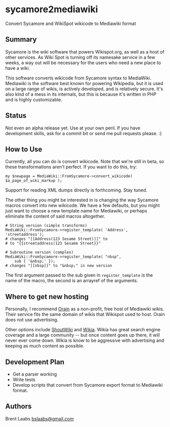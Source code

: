 # sycamore2mediawiki
Convert Sycamore and WikiSpot wikicode to Mediawiki format

Summary
-------

Sycamore is the wiki software that powers Wikispot.org, as well as a host of other services.  As Wiki Spot is turning off its namesake service in a few weeks, a way out will be necessary for the users who need a new place to have a wiki.

This software converts wikicode from Sycamore syntax to MediaWiki.  Mediawiki is the software best known for powering Wikipedia, but it is used on a large range of wikis, is actively developed, and is relatively secure.  It's also kind of a mess in its internals, but this is because it's written in PHP and is highly customizable.

Status
------

Not even an alpha release yet.  Use at your own peril.  If you have development skills, ask for a commit bit or send me pull requests please. :)

How to Use
----------

Currently, all you can do is convert wikicode.  Note that we're still in beta, so these transformations aren't perfect. If you want to do this,
try:

	my $newpage = MediaWiki::FromSycamore->convert_wikicode( $a_page_of_wiki_markup );

Support for reading XML dumps directly is forthcoming.  Stay tuned.

The other thing you might be interested in is changing the way Sycamore
macros convert into new wikicode.  We have a few defaults, but you might
just want to choose a new template name for Mediawiki, or perhaps eliminate the content of said macros altogether.

	# String version (simple transforms)
	MediaWiki::FromSycamore->register_template( 'Address', 'streetaddress');
	# changes "[[Address(123 Sesame Street)]]" to
	# to "{{streetaddress|123 Sesame Street}}"

	# Subroutine version (complex)
	MediaWiki::FromSycamore->register_template( "nbsp",
		sub { '&nbsp;' });
	# changes "[[nbsp]]" to "&nbsp;" in new version

The first argument passed to the sub given in `register_template`
is the name of the macro, the second is an arrayref of the arguments.


Where to get new hosting
------------------------

Personally, I recommend [Orain](https://meta.orain.org/wiki/) as a non-profit, free host of Mediawiki wikis.  Their service fits the same domain of wikis that Wikispot used to host.  Orain does not use advertising.

Other options include [ShoutWiki](http://www.shoutwiki.com/wiki/) and [Wikia](http://www.wikia.com/Wikia).  Wikia has great search engine coverage and a large community -- but once content goes up there, it will never ever come down.  Wikia is know to be aggressive with advertising and keeping as much content as possible.

Development Plan
----------------

* Get a parser working
* Write tests
* Develop scripts that convert from Sycamore export format to Mediawiki format.

Authors
-------

Brent Laabs <bslaabs@gmail.com>
